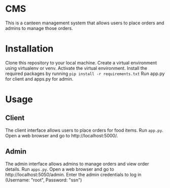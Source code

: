 
# CMS
This is a canteen management system that allows users to place orders and admins to manage those orders.

# Installation
Clone this repository to your local machine.
Create a virtual environment using virtualenv or venv.
Activate the virtual environment.
Install the required packages by running `pip install -r requirements.txt`
Run app.py for client and apps.py for admin.

# Usage
## Client
The client interface allows users to place orders for food items.
Run `app.py`.
Open a web browser and go to http://localhost:5000/.

## Admin
The admin interface allows admins to manage orders and view order details.
Run `apps.py`.
Open a web browser and go to http://localhost:5050/admin.
Enter the admin credentials to log in (Username: "root", Password: "ssn")
